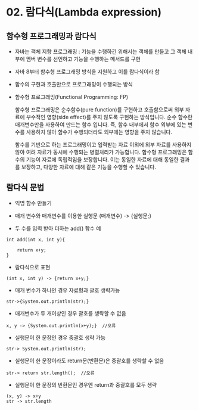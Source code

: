 # 02. 람다식(Lambda expression)

## 함수형 프로그래밍과 람다식

- 자바는 객체 지향 프로그래밍 : 기능을 수행하긴 위해서는 객체를 만들고 그 객체 내부에 멤버 변수를 선언하고 기능을 수행하는 메서드를 구현

- 자바 8부터 함수형 프로그래밍 방식을 지원하고 이를 람다식이라 함

- 함수의 구현과 호출만으로 프로그래밍이 수행되는 방식

- 함수형 프로그래밍(Functional Programming: FP) 
    
    함수형 프로그래밍은 순수함수(pure function)를 구현하고 호출함으로써 외부 자료에 부수적인 영향(side effect)를 주지 않도록 구현하는 방식입니다. 순수 함수란 매개변수만을 사용하여 만드는 함수 입니다. 즉, 함수 내부에서 함수 외부에 있는 변수를 사용하지 않아 함수가 수행되더라도 외부에는 영향을 주지 않습니다. 

    함수를 기반으로 하는 프로그래밍이고 입력받는 자료 이외에 외부 자료를 사용하지 않아 여려 자료가 동시에 수행되는 병렬처리가 가능합니다. 
    함수형 프로그래밍은 함수의 기능이 자료에 독립적임을 보장합니다. 이는 동일한 자료에 대해 동일한 결과를 보장하고, 다양한 자료에 대해 같은 기능을 수행할 수 있습니다. 

## 람다식 문법

- 익명 함수 만들기

- 매개 변수와 매개변수를 이용한 실행문 (매개변수) -> {실행문;}

- 두 수를 입력 받아 더하는 add() 함수 예

```
int add(int x, int y){

    return x+y;
}
```

- 람다식으로 표현

``` 
(int x, int y) -> {return x+y;}

```
- 매개 변수가 하나인 경우 자료형과 괄호 생략가능

```
str->{System.out.println(str);}
```

- 매개변수가 두 개이상인 경우 괄호를 생략할 수 없음

```
x, y -> {System.out.println(x+y);}  //오류
```

- 실행문이 한 문장인 경우 중괄호 생략 가능

```
str-> System.out.println(str);
```

- 실행문이 한 문장이라도 return문(반환문)은 중괄호를 생략할 수 없음

```
str-> return str.length();  //오류
```

- 실행문이 한 문장의 반환문인 경우엔 return과 중괄호를 모두 생략

```
(x, y) -> x+y
str -> str.length
```
